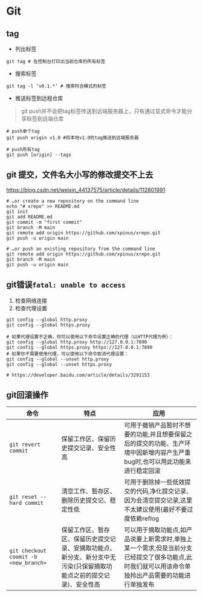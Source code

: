 # Git

## tag
- 列出标签
```shell
git tag # 在控制台打印出当前仓库的所有标签
```
- 搜索标签
```shell
git tag -l ‘v0.1.*’ # 搜索符合模式的标签
```
- 推送标签到远程仓库
> git push并不会把tag标签传送到远端服务器上，只有通过显式命令才能分享标签到远端仓库
```shell
# push单个tag
git push origin v1.0 #将本地v1.0的tag推送到远端服务器

# push所有tag
git push [origin] --tags
```

## git 提交，文件名大小写的修改提交不上去

https://blog.csdn.net/weixin_44137575/article/details/112801991
```shell
# …or create a new repository on the command line
echo "# xrepo" >> README.md
git init
git add README.md
git commit -m "first commit"
git branch -M main
git remote add origin https://github.com/xpinus/xrepo.git
git push -u origin main

# …or push an existing repository from the command line
git remote add origin https://github.com/xpinus/xrepo.git
git branch -M main
git push -u origin main
```

## git错误`fatal: unable to access`
1. 检查网络连接
2. 检查代理设置
```shell
git config --global http.proxy
git config --global https.proxy

# 如果代理设置不正确，你可以使用以下命令设置正确的代理（以HTTP代理为例）：
git config --global http.proxy http://127.0.0.1:7890
git config --global https.proxy https://127.0.0.1:7890
# 如果你不需要使用代理，可以使用以下命令取消代理设置：
git config --global --unset http.proxy
git config --global --unset https.proxy

# https://developer.baidu.com/article/details/3291153
```

## git回滚操作

|命令|特点|应用|
|---|---|---|
|`git revert commit`|保留工作区、保留历史提交记录、安全性高 | 可用于撤销产品暂时不想要的功能,并且想要保留之后的提交的功能、生产环境中因新增内容产生严重bug时,也可以用此功能来进行稳定回滚|
|`git reset --hard commit`|清空工作、暂存区、删除历史提交记、稳定性低|可用于删除掉一些低效提交的代码,净化提交记录、因为会清空提交记录,这里不太建议使用(最好不要过度依赖reflog|
|`git checkout coomit -b <new_branch>`|保留工作区、暂存区、保留历史提交记录、安摘取功能点、新分支、新分支中无污染(只保留摘取功能点之前的提交记录)、安全性高|可以用于摘取功能点,如产品说要上新需求时,单独上某一个需求,但是当前分支已经提交了很多功能点,此时我们就可以用该命令单独拎出产品需要的功能进行单独发布|

